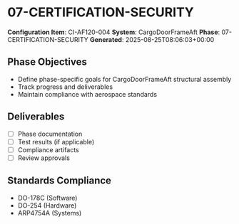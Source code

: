 # 07-CERTIFICATION-SECURITY

**Configuration Item**: CI-AF120-004
**System**: CargoDoorFrameAft
**Phase**: 07-CERTIFICATION-SECURITY
**Generated**: 2025-08-25T08:06:03+00:00

## Phase Objectives
- Define phase-specific goals for CargoDoorFrameAft structural assembly
- Track progress and deliverables
- Maintain compliance with aerospace standards

## Deliverables
- [ ] Phase documentation
- [ ] Test results (if applicable)
- [ ] Compliance artifacts
- [ ] Review approvals

## Standards Compliance
- DO-178C (Software)
- DO-254 (Hardware)
- ARP4754A (Systems)

